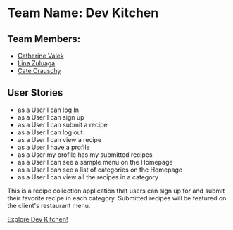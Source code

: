 # Team Name: Dev Kitchen

## Team Members: 
  - [Catherine Valek](https://github.com/catherinevalek)
  - [Lina Zuluaga](https://github.com/linazoo)
  - [Cate Crauschy](https://github.com/crauschy)

## User Stories
  - as a User I can log In
  - as a User I can sign up
  - as a User I can submit a recipe
  - as a User I can log out
  - as a User I can view a recipe
  - as a User I have a profile
  - as a User my profile has my submitted recipes
  - as a User I can see a sample menu on the Homepage
  - as a User I can see a list of categories on the Homepage
  - as a User I can view all the recipes in a category

This is a recipe collection application that users can sign up for and submit their favorite recipe in each category. Submitted recipes will be featured on the client's restaurant menu.

[Explore Dev Kitchen!](https://calm-depths-40188.herokuapp.com/)